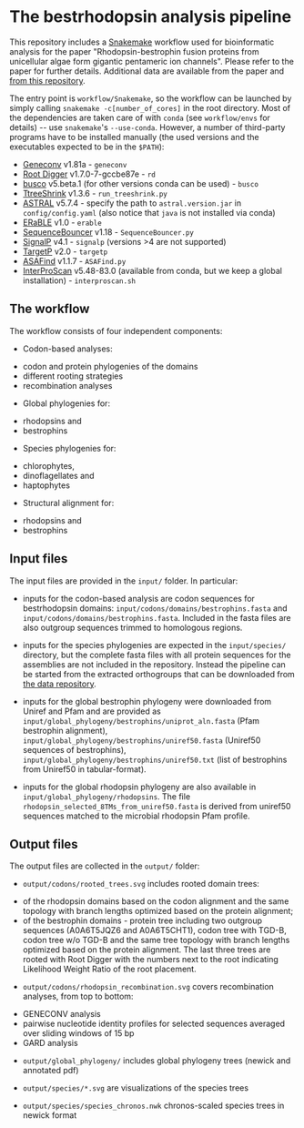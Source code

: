 # The bestrhodopsin analysis pipeline

This repository includes a [Snakemake](https://snakemake.readthedocs.io/) workflow used for bioinformatic analysis for the paper "Rhodopsin-bestrophin fusion proteins from unicellular algae form gigantic pentameric ion channels". Please refer to the paper for further details. Additional data are available from the paper and [from this repository](https://doi.org/10.5281/zenodo.5119843).

The entry point is `workflow/Snakemake`, so the workflow can be launched by simply calling `snakemake -c[number_of_cores]` in the root directory. Most of the dependencies are taken care of with `conda` (see `workflow/envs` for details) -- use `snakemake`'s `--use-conda`. However, a number of third-party programs have to be installed manually (the used versions and the executables expected to be in the `$PATH`):

* [Geneconv](https://www.math.wustl.edu/~sawyer/geneconv/index.html#progfiles) v1.81a - `geneconv`
* [Root Digger](https://github.com/computations/root_digger) v1.7.0-7-gccbe87e - `rd`
* [busco](https://gitlab.com/ezlab/busco/-/releases) v5.beta.1 (for other versions conda can be used) - `busco`
* [TtreeShrink](https://github.com/uym2/TreeShrink) v1.3.6 - `run_treeshrink.py`
* [ASTRAL](https://github.com/smirarab/ASTRAL) v5.7.4 - specify the path to `astral.version.jar` in `config/config.yaml` (also notice that `java` is not installed via conda)
* [ERaBLE](http://www.atgc-montpellier.fr/erable/usersguide.php) v1.0 - `erable`
* [SequenceBouncer](https://github.com/corydunnlab/SequenceBouncer) v1.18 - `SequenceBouncer.py`
* [SignalP](https://services.healthtech.dtu.dk/service.php?SignalP-4.1) v4.1 - `signalp` (versions >4 are not supported)
* [TargetP](https://services.healthtech.dtu.dk/service.php?TargetP-2.0) v2.0 - `targetp`
* [ASAFind](https://rocaplab.ocean.washington.edu/tools/asafind/) v1.1.7 - `ASAFind.py`
* [InterProScan](https://www.ebi.ac.uk/interpro/download/) v5.48-83.0 (available from conda, but we keep a global installation) - `interproscan.sh`

## The workflow

The workflow consists of four independent components:

* Codon-based analyses:
- codon and protein phylogenies of the domains
- different rooting strategies
- recombination analyses

* Global phylogenies for:
- rhodopsins and
- bestrophins

* Species phylogenies for:
- chlorophytes,
- dinoflagellates and
- haptophytes

* Structural alignment for:
- rhodopsins and
- bestrophins

## Input files

The input files are provided in the `input/` folder. In particular:

* inputs for the codon-based analysis are codon sequences for bestrhodopsin domains: `input/codons/domains/bestrophins.fasta` and `input/codons/domains/bestrophins.fasta`. Included in the fasta files are also outgroup sequences trimmed to homologous regions.

* inputs for the species phylogenies are expected in the `input/species/` directory, but the complete fasta files with all protein sequences for the assemblies are not included in the repository. Instead the pipeline can be started from the extracted orthogroups that can be downloaded from [the data repository](https://doi.org/10.5281/zenodo.5119843).

* inputs for the global bestrophin phylogeny were downloaded from Uniref and Pfam and are provided as `input/global_phylogeny/bestrophins/uniprot_aln.fasta` (Pfam bestrophin alignment), `input/global_phylogeny/bestrophins/uniref50.fasta` (Uniref50 sequences of bestrophins), `input/global_phylogeny/bestrophins/uniref50.txt` (list of bestrophins from Uniref50 in tabular-format).

* inputs for the global rhodopsin phylogeny are also available in `input/global_phylogeny/rhodopsins`. The file `rhodopsin_selected_8TMs_from_uniref50.fasta` is derived from uniref50 sequences matched to the microbial rhodopsin Pfam profile.

## Output files

The output files are collected in the `output/` folder:

* `output/codons/rooted_trees.svg` includes rooted domain trees:
- of the rhodopsin domains based on the codon alignment and the same topology with branch lengths optimized based on the protein alignment;
- of the bestrophin domains - protein tree including two outgroup sequences (A0A6T5JQZ6 and A0A6T5CHT1), codon tree with TGD-B, codon tree w/o TGD-B and the same tree topology with branch lengths optimized based on the protein alignment. The last three trees are rooted with Root Digger with the numbers next to the root indicating Likelihood Weight Ratio of the root placement.

* `output/codons/rhodopsin_recombination.svg` covers recombination analyses, from top to bottom:
- GENECONV analysis
- pairwise nucleotide identity profiles for selected sequences averaged over sliding windows of 15 bp
- GARD analysis

* `output/global_phylogeny/` includes global phylogeny trees (newick and annotated pdf)

* `output/species/*.svg` are visualizations of the species trees
* `output/species/species_chronos.nwk` chronos-scaled species trees in newick format
